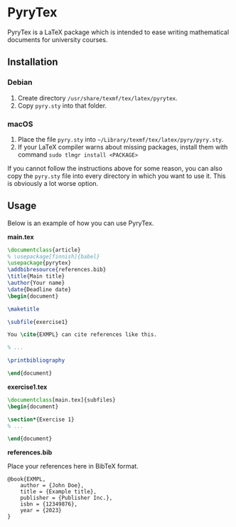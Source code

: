 # PyryTex

<!-- Created on 2022-09-06 -->

PyryTex is a LaTeX package which is intended to ease writing mathematical documents for university courses.


## Installation

### Debian

1. Create directory `/usr/share/texmf/tex/latex/pyrytex`.
2. Copy `pyry.sty` into that folder.

### macOS

1. Place the file `pyry.sty` into `~/Library/texmf/tex/latex/pyry/pyry.sty`.
2. If your LaTeX compiler warns about missing packages, install them with command `sudo tlmgr install <PACKAGE>`

If you cannot follow the instructions above for some reason, you can also copy the `pyry.sty` file into every directory in which you want to use it. This is obviously a lot worse option.

## Usage

Below is an example of how you can use PyryTex.

**main.tex**

```LaTeX
\documentclass{article}
% \usepackage[finnish]{babel}
\usepackage{pyrytex}
\addbibresource{references.bib}
\title{Main title}
\author{Your name}
\date{Deadline date}
\begin{document}

\maketitle

\subfile{exercise1}

You \cite{EXMPL} can cite references like this.

% ...

\printbibliography

\end{document}
```

**exercise1.tex**

```LaTeX
\documentclass[main.tex]{subfiles}
\begin{document}

\section*{Exercise 1}
% ...

\end{document}
```

**references.bib**

Place your references here in BibTeX format.

```
@book{EXMPL,
	author = {John Doe},
	title = {Example title},
	publisher = {Publisher Inc.},
	isbn = {12349876},
	year = {2023}
}
```
